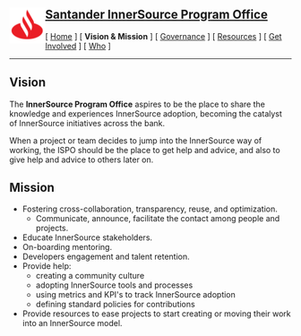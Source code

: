 <h2>
 <a href="/README.md">
   <img alt="Santander" src="/assets/img/santander.png" align="left" width="64" height="64" />
   Santander InnerSource Program Office
 </a>
</h2>

[ [Home](/README.md) ] [ **Vision & Mission** ] [ [Governance](/doc/governance.md) ] [ [Resources](/doc/resources.md) ] [ [Get Involved](/doc/get-involved.md) ] [ [Who](/doc/who.md) ]

---

## Vision
The **InnerSource Program Office** aspires to be the place to share the knowledge and experiences InnerSource adoption, becoming the catalyst of InnerSource initiatives across the bank.

When a project or team decides to jump into the InnerSource way of working, the ISPO should be the place to get help and advice, and also to give help and advice to others later on.

## Mission
* Fostering cross-collaboration, transparency, reuse, and optimization.
  - Communicate, announce, facilitate the contact among people and projects.
* Educate InnerSource stakeholders.
* On-boarding mentoring.
* Developers engagement and talent retention.
* Provide help:
  - creating a community culture
  - adopting InnerSource tools and processes
  - using metrics and KPI's to track InnerSource adoption
  - defining standard policies for contributions
* Provide resources to ease projects to start creating or moving their work into an InnerSource model.
